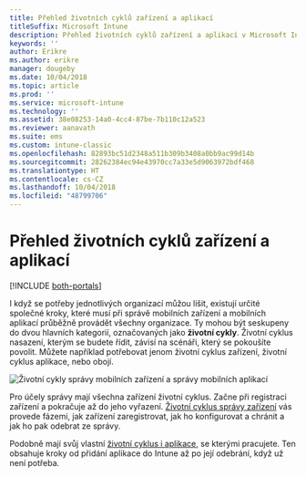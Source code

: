 ```yaml
---
title: Přehled životních cyklů zařízení a aplikací
titleSuffix: Microsoft Intune
description: Přehled životních cyklů zařízení a aplikací v Microsoft Intune
keywords: ''
author: Erikre
ms.author: erikre
manager: dougeby
ms.date: 10/04/2018
ms.topic: article
ms.prod: ''
ms.service: microsoft-intune
ms.technology: ''
ms.assetid: 38e08253-14a0-4cc4-87be-7b110c12a523
ms.reviewer: aanavath
ms.suite: ems
ms.custom: intune-classic
ms.openlocfilehash: 82893bc51d2348a511b309b3408a0bb9ac99d14b
ms.sourcegitcommit: 28262384ec94e43970cc7a33e5d9063972bdf468
ms.translationtype: HT
ms.contentlocale: cs-CZ
ms.lasthandoff: 10/04/2018
ms.locfileid: "48799706"
---
```

# <a name="overview-of-device-and-app-lifecycles"></a>Přehled životních cyklů zařízení a aplikací

[!INCLUDE [both-portals](./includes/note-for-both-portals.md)]

I když se potřeby jednotlivých organizací můžou lišit, existují určité společné kroky, které musí při správě mobilních zařízení a mobilních aplikací průběžně provádět všechny organizace. Ty mohou být seskupeny do dvou hlavních kategorií, označovaných jako **životní cykly**. Životní cyklus nasazení, kterým se budete řídit, závisí na scénáři, který se pokoušíte povolit. Můžete například potřebovat jenom životní cyklus zařízení, životní cyklus aplikace, nebo obojí.

![Životní cykly správy mobilních zařízení a správy mobilních aplikací](./media/device-app-lifecycle.png)

Pro účely správy mají všechna zařízení životní cyklus. Začne při registraci zařízení a pokračuje až do jeho vyřazení. [Životní cyklus správy zařízení](device-lifecycle.md) vás provede fázemi, jak zařízení zaregistrovat, jak ho konfigurovat a chránit a jak ho pak odebrat ze správy.

Podobně mají svůj vlastní [životní cyklus i aplikace](app-lifecycle.md), se kterými pracujete. Ten obsahuje kroky od přidání aplikace do Intune až po její odebrání, když už není potřeba.
